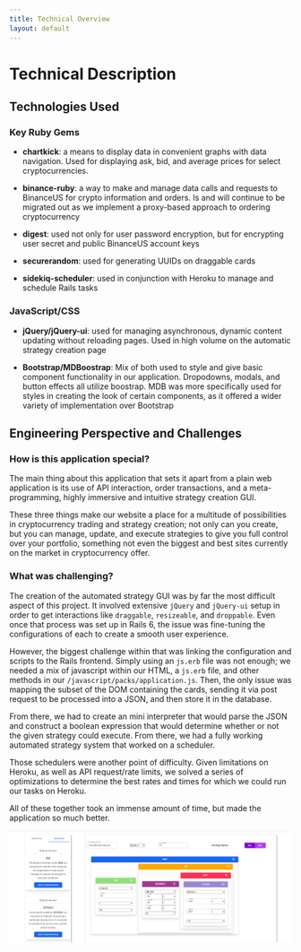 ```yaml
---
title: Technical Overview
layout: default
---
```

# Technical Description

## Technologies Used

### Key Ruby Gems

- **chartkick**: a means to display data in convenient graphs with data navigation. Used for displaying ask, bid, and average prices for select cryptocurrencies.

- **binance-ruby**: a way to make and manage data calls and requests to BinanceUS for crypto information and orders. Is and will continue to be migrated out as we implement a proxy-based approach to ordering cryptocurrency
  
- **digest**: used not only for user password encryption, but for encrypting user secret and public BinanceUS account keys

- **securerandom**: used for generating UUIDs on draggable cards

- **sidekiq-scheduler**: used in conjunction with Heroku to manage and schedule Rails tasks

### JavaScript/CSS

- **jQuery/jQuery-ui**: used for managing asynchronous, dynamic content updating without reloading pages. Used in high volume on the automatic strategy creation page

- **Bootstrap/MDBoostrap**: Mix of both used to style and give basic component functionality in our application. Dropodowns, modals, and button effects all utilize boostrap. MDB was more specifically used for styles in creating the look of certain components, as it offered a wider variety of implementation over Bootstrap

## Engineering Perspective and Challenges

### How is this application special?

The main thing about this application that sets it apart from a plain web application is its use of API interaction, order transactions, and a meta-programming, highly immersive and intuitive strategy creation GUI.

These three things make our website a place for a multitude of possibilities in cryptocurrency trading and strategy creation; not only can you create, but you can manage, update, and execute strategies to give you full control over your portfolio, something not even the biggest and best sites currently on the market in cryptocurrency offer.

### What was challenging?

The creation of the automated strategy GUI was by far the most difficult aspect of this project. It involved extensive `jQuery` and `jQuery-ui` setup in order to get interactions like `draggable`, `resizeable`, and `droppable`. Even once that process was set up in Rails 6, the issue was fine-tuning the configurations of each to create a smooth user experience.

However, the biggest challenge within that was linking the configuration and scripts to the Rails frontend. Simply using an `js.erb` file was not enough; we needed a mix of javascript within our HTML, a `js.erb` file, and other methods in our `/javascript/packs/application.js`. Then, the only issue was mapping the subset of the DOM containing the cards, sending it via post request to be processed into a JSON, and then store it in the database.

From there, we had to create an mini interpreter that would parse the JSON and construct a boolean expression that would determine whether or not the given strategy could execute. From there, we had a fully working automated strategy system that worked on a scheduler.

Those schedulers were another point of difficulty. Given limitations on Heroku, as well as API request/rate limits, we solved a series of optimizations to determine the best rates and times for which we could run our tasks on Heroku.

All of these together took an immense amount of time, but made the application so much better.

![Strategy Creation Page in Action](assets/creation_page.png)
